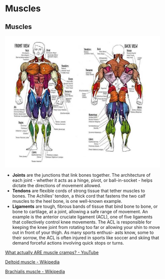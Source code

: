 # Muscles

## Muscles

![image](../../media/Muscles-image1.jpg)

- **Joints** are the junctions that link bones together. The architecture of each joint - whether it acts as a hinge, pivot, or ball-in-socket - helps dictate the directions of movement allowed.
- **Tendons** are flexible cords of strong tissue that tether muscles to bones. The Achilles' tendon, a thick cord that fastens the two calf muscles to the heel bone, is one well-known example.
- **Ligaments** are tough, fibrous bands of tissue that bind bone to bone, or bone to cartilage, at a joint, allowing a safe range of movement. An example is the anterior cruciate ligament (ACL), one of five ligaments that collectively control knee movements. The ACL is responsible for keeping the knee joint from rotating too far or allowing your shin to move out in front of your thigh. As many sports enthusi- asts know, some to their sorrow, the ACL is often injured in sports like soccer and skiing that demand forceful actions involving quick stops or turns.

[What actually ARE muscle cramps? - YouTube](https://www.youtube.com/watch?v=WsWPI18RmVU)

[Deltoid muscle - Wikipedia](https://en.wikipedia.org/wiki/Deltoid_muscle)

[Brachialis muscle - Wikipedia](https://en.wikipedia.org/wiki/Brachialis_muscle)
